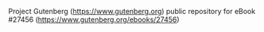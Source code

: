 Project Gutenberg (https://www.gutenberg.org) public repository for eBook #27456 (https://www.gutenberg.org/ebooks/27456)
